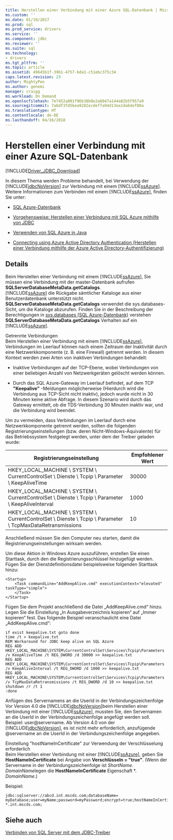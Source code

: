```yaml
---
title: Herstellen einer Verbindung mit einer Azure SQL-Datenbank | Microsoft Docs
ms.custom: ''
ms.date: 01/19/2017
ms.prod: sql
ms.prod_service: drivers
ms.service: ''
ms.component: jdbc
ms.reviewer: ''
ms.suite: sql
ms.technology:
- drivers
ms.tgt_pltfrm: ''
ms.topic: article
ms.assetid: 49645b1f-39b1-4757-bda1-c51ebc375c34
caps.latest.revision: 23
author: MightyPen
ms.author: genemi
manager: craigg
ms.workload: On Demand
ms.openlocfilehash: 7e7452a001f96b38b8e2a6047a144a82b5f957a9
ms.sourcegitcommit: 7a6df3fd5bea9282ecdeffa94d13ea1da6def80a
ms.translationtype: HT
ms.contentlocale: de-DE
ms.lasthandoff: 04/16/2018
---
```

# <a name="connecting-to-an-azure-sql-database"></a>Herstellen einer Verbindung mit einer Azure SQL-Datenbank
[!INCLUDE[Driver_JDBC_Download](../../includes/driver_jdbc_download.md)]

  In diesem Thema werden Probleme behandelt, bei Verwendung der [!INCLUDE[jdbcNoVersion](../../includes/jdbcnoversion_md.md)] zur Verbindung mit einem [!INCLUDE[ssAzure](../../includes/ssazure_md.md)]. Weitere Informationen zum Verbinden mit einem [!INCLUDE[ssAzure](../../includes/ssazure_md.md)], finden Sie unter:  
  
-   [SQL Azure-Datenbank](http://go.microsoft.com/fwlink/?LinkID=202490)  
  
-   [Vorgehensweise: Herstellen einer Verbindung mit SQL Azure mithilfe von JDBC](http://msdn.microsoft.com/library/gg715284.aspx)  
  
-   [Verwenden von SQL Azure in Java](http://msdn.microsoft.com/library/windowsazure/hh749029(VS.103).aspx)

-   [Connecting using Azure Active Directory Authentication (Herstellen einer Verbindung mithilfe der Azure Active Directory-Authentifizierung)](../../connect/jdbc/connecting-using-azure-active-directory-authentication.md)  
  
## <a name="details"></a>Details  
 Beim Herstellen einer Verbindung mit einem [!INCLUDE[ssAzure](../../includes/ssazure_md.md)], Sie müssen eine Verbindung mit der master-Datenbank aufrufen **SQLServerDatabaseMetaData.getCatalogs**.  
 [!INCLUDE[ssAzure](../../includes/ssazure_md.md)] die Rückgabe sämtlicher Kataloge aus einer Benutzerdatenbank unterstützt nicht. **SQLServerDatabaseMetaData.getCatalogs** verwendet die sys.databases-Sicht, um die Kataloge abzurufen. Finden Sie in der Beschreibung der Berechtigungen in [sys.databases (SQL Azure-Datenbank)](http://go.microsoft.com/fwlink/?LinkId=217396) verstehen **SQLServerDatabaseMetaData.getCatalogs** Verhalten auf ein [!INCLUDE[ssAzure](../../includes/ssazure_md.md)].  
  
 Getrennte Verbindungen  
 Beim Herstellen einer Verbindung mit einem [!INCLUDE[ssAzure](../../includes/ssazure_md.md)], Verbindungen im Leerlauf können nach einem Zeitraum der Inaktivität durch eine Netzwerkkomponente (z. B. eine Firewall) getrennt werden. In diesem Kontext werden zwei Arten von inaktiven Verbindungen behandelt:  
  
-   Inaktive Verbindungen auf der TCP-Ebene, wobei Verbindungen von einer beliebigen Anzahl von Netzwerkgeräten gelöscht werden können.  
  
-   Durch das SQL Azure-Gateway im Leerlauf befindet, auf dem TCP **"Keepalive"** -Meldungen möglicherweise (Hierdurch wird die Verbindung aus TCP-Sicht nicht inaktiv), jedoch wurde nicht in 30 Minuten keine aktive Abfrage. In diesem Szenario wird durch das Gateway ermittelt, ob die TDS-Verbindung 30 Minuten inaktiv war, und die Verbindung wird beendet.  
  
 Um zu vermeiden, dass Verbindungen im Leerlauf durch eine Netzwerkkomponente getrennt werden, sollten die folgenden Registrierungseinstellungen (bzw. deren Nicht-Windows-Äquivalente) für das Betriebssystem festgelegt werden, unter dem der Treiber geladen wurde:  
  
|Registrierungseinstellung|Empfohlener Wert|  
|----------------------|-----------------------|  
|HKEY_LOCAL_MACHINE \ SYSTEM \ CurrentControlSet \ Dienste \ Tcpip \ Parameter \ KeepAliveTime|30000|  
|HKEY_LOCAL_MACHINE \ SYSTEM \ CurrentControlSet \ Dienste \ Tcpip \ Parameter \ KeepAliveInterval|1000|  
|HKEY_LOCAL_MACHINE \ SYSTEM \ CurrentControlSet \ Dienste \ Tcpip \ Parameter \ TcpMaxDataRetransmissions|10|  
  
 Anschließend müssen Sie den Computer neu starten, damit die Registrierungseinstellungen wirksam werden.  
  
 Um diese Aktion in Windows Azure auszuführen, erstellen Sie einen Starttask, durch den die Registrierungsschlüssel hinzugefügt werden.  Fügen Sie der Dienstdefinitionsdatei beispielsweise folgenden Starttask hinzu:  
  
```  
<Startup>  
    <Task commandLine="AddKeepAlive.cmd" executionContext="elevated" taskType="simple">  
    </Task>  
</Startup>  
```  
  
 Fügen Sie dem Projekt anschließend die Datei „AddKeepAlive.cmd“ hinzu. Legen Sie die Einstellung „In Ausgabeverzeichnis kopieren“ auf „Immer kopieren“ fest. Das folgende Beispiel veranschaulicht eine Datei „AddKeepAlive.cmd“:  
  
```  
if exist keepalive.txt goto done  
time /t > keepalive.txt  
REM Workaround for JDBC keep alive on SQL Azure  
REG ADD HKEY_LOCAL_MACHINE\SYSTEM\CurrentControlSet\Services\Tcpip\Parameters /v KeepAliveTime /t REG_DWORD /d 30000 >> keepalive.txt  
REG ADD HKEY_LOCAL_MACHINE\SYSTEM\CurrentControlSet\Services\Tcpip\Parameters /v KeepAliveInterval /t REG_DWORD /d 1000 >> keepalive.txt  
REG ADD HKEY_LOCAL_MACHINE\SYSTEM\CurrentControlSet\Services\Tcpip\Parameters /v TcpMaxDataRetransmissions /t REG_DWORD /d 10 >> keepalive.txt  
shutdown /r /t 1  
:done  
```  
  
 Anfügen des Servernamens an die UserId in der Verbindungszeichenfolge  
 Vor Version 4.0 die [!INCLUDE[jdbcNoVersion](../../includes/jdbcnoversion_md.md)]beim Herstellen einer Verbindung mit einer [!INCLUDE[ssAzure](../../includes/ssazure_md.md)], mussten Sie, den Servernamen an die UserId in der Verbindungszeichenfolge angefügt werden soll. Beispiel: user@servername. Ab Version 4.0 von der [!INCLUDE[jdbcNoVersion](../../includes/jdbcnoversion_md.md)], es ist nicht mehr erforderlich, anzufügende @servername an die UserId in der Verbindungszeichenfolge angegeben.  
  
 Einstellung "hostNameInCertificate" zur Verwendung der Verschlüsselung erforderlich  
 Beim Herstellen einer Verbindung mit einer [!INCLUDE[ssAzure](../../includes/ssazure_md.md)], geben Sie **HostNameInCertificate** bei Angabe von **Verschlüsseln = "true"**. (Wenn der Servername in der Verbindungszeichenfolge ist *ShortName*. *DomainName*legen die **HostNameInCertificate** Eigenschaft \*. *DomainName*.)  
  
 Beispiel:  
  
```  
jdbc:sqlserver://abcd.int.mscds.com;databaseName= myDatabase;user=myName;password=myPassword;encrypt=true;hostNameInCertificate= *.int.mscds.com;  
```  
  
## <a name="see-also"></a>Siehe auch  
 [Verbinden von SQL Server mit dem JDBC-Treiber](../../connect/jdbc/connecting-to-sql-server-with-the-jdbc-driver.md)  
  
  
